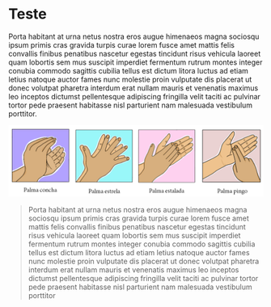 # Teste


Porta habitant at urna netus nostra eros augue himenaeos magna sociosqu ipsum primis cras gravida turpis curae lorem fusce amet mattis felis convallis finibus penatibus nascetur egestas tincidunt risus vehicula laoreet quam lobortis sem mus suscipit imperdiet fermentum rutrum montes integer conubia commodo sagittis cubilia tellus est dictum litora luctus ad etiam letius natoque auctor fames nunc molestie proin vulputate dis placerat ut donec volutpat pharetra interdum erat nullam mauris et venenatis maximus leo inceptos dictumst pellentesque adipiscing fringilla velit taciti ac pulvinar tortor pede praesent habitasse nisl parturient nam malesuada vestibulum porttitor.

![Test](ilustracoes/ART5/SAEB_5ANO_ART_FIGURA1.png)

> Porta habitant at urna netus nostra eros augue himenaeos magna sociosqu ipsum primis cras gravida turpis curae lorem fusce amet mattis felis convallis finibus penatibus nascetur egestas tincidunt risus vehicula laoreet quam lobortis sem mus suscipit imperdiet fermentum rutrum montes integer conubia commodo sagittis cubilia tellus est dictum litora luctus ad etiam letius natoque auctor fames nunc molestie proin vulputate dis placerat ut donec volutpat pharetra interdum erat nullam mauris et venenatis maximus leo inceptos dictumst pellentesque adipiscing fringilla velit taciti ac pulvinar tortor pede praesent habitasse nisl parturient nam malesuada vestibulum porttitor
